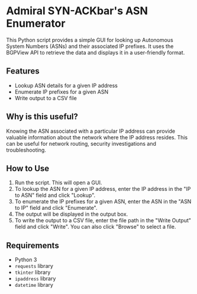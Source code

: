 # Admiral SYN-ACKbar's ASN Enumerator
This Python script provides a simple GUI for looking up Autonomous System Numbers (ASNs) and their associated IP prefixes. It uses the BGPView API to retrieve the data and displays it in a user-friendly format.

## Features

- Lookup ASN details for a given IP address
- Enumerate IP prefixes for a given ASN
- Write output to a CSV file

## Why is this useful?

Knowing the ASN associated with a particular IP address can provide valuable information about the network where the IP address resides. This can be useful for network routing, security investigations and troubleshooting.

## How to Use

1. Run the script. This will open a GUI.
2. To lookup the ASN for a given IP address, enter the IP address in the "IP to ASN" field and click "Lookup".
3. To enumerate the IP prefixes for a given ASN, enter the ASN in the "ASN to IP" field and click "Enumerate".
4. The output will be displayed in the output box.
5. To write the output to a CSV file, enter the file path in the "Write Output" field and click "Write". You can also click "Browse" to select a file.

## Requirements

- Python 3
- `requests` library
- `tkinter` library
- `ipaddress` library
- `datetime` library
